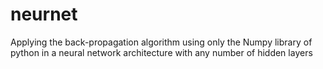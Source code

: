 # neurnet
Applying the back-propagation algorithm using only the Numpy library of python in a neural network architecture with any number of hidden layers
